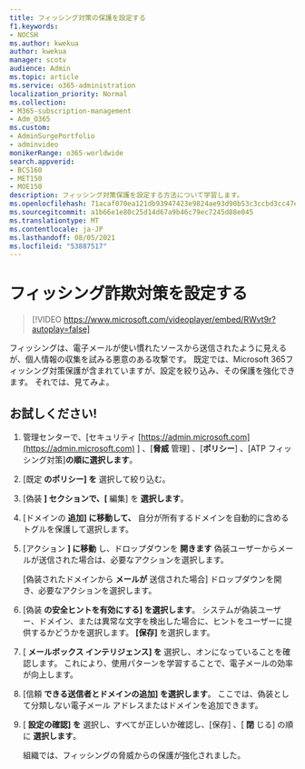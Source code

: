 ```yaml
---
title: フィッシング対策の保護を設定する
f1.keywords:
- NOCSH
ms.author: kwekua
author: kwekua
manager: scotv
audience: Admin
ms.topic: article
ms.service: o365-administration
localization_priority: Normal
ms.collection:
- M365-subscription-management
- Adm_O365
ms.custom:
- AdminSurgePortfolio
- adminvideo
monikerRange: o365-worldwide
search.appverid:
- BCS160
- MET150
- MOE150
description: フィッシング対策保護を設定する方法について学習します。
ms.openlocfilehash: 71acaf070ea121db93947423e9824ae93d90b53c3ccbd3cc47e57df23a92a40f
ms.sourcegitcommit: a1b66e1e80c25d14d67a9b46c79ec7245d88e045
ms.translationtype: MT
ms.contentlocale: ja-JP
ms.lasthandoff: 08/05/2021
ms.locfileid: "53887517"
---
```

# <a name="set-up-anti-phishing"></a>フィッシング詐欺対策を設定する

> [!VIDEO https://www.microsoft.com/videoplayer/embed/RWvt9r?autoplay=false]

フィッシングは、電子メールが使い慣れたソースから送信されたように見えるが、個人情報の収集を試みる悪意のある攻撃です。 既定では、Microsoft 365フィッシング対策保護が含まれていますが、設定を絞り込み、その保護を強化できます。 それでは、見てみよ。

## <a name="try-it"></a>お試しください!

1. 管理センターで、[セキュリティ [https://admin.microsoft.com](https://admin.microsoft.com) ] 、[**脅威** 管理] 、[**ポリシー**] 、[ATP フィッシング対策]**の順に選択します**。 
1. [既定 **のポリシー] を** 選択して絞り込む。
1. [偽装 **] セクションで、[** 編集] を **選択します**。
1. [ドメインの **追加] に移動して、** 自分が所有するドメインを自動的に含めるトグルを保護して選択します。
1. [アクション **] に移動** し、ドロップダウンを **開きます** 偽装ユーザーからメールが送信された場合は、必要なアクションを選択します。

    [偽装されたドメインから **メールが** 送信された場合] ドロップダウンを開き、必要なアクションを選択します。
1. [偽装 **の安全ヒントを有効にする] を選択します**。 システムが偽装ユーザー、ドメイン、または異常な文字を検出した場合に、ヒントをユーザーに提供するかどうかを選択します。 **[保存]** を選択します。
1. [ **メールボックス インテリジェンス] を** 選択し、オンになっていることを確認します。 これにより、使用パターンを学習することで、電子メールの効率が向上します。
1. [信頼 **できる送信者とドメインの追加] を選択します**。 ここでは、偽装として分類しない電子メール アドレスまたはドメインを追加できます。
1. [ **設定の確認] を** 選択し、すべてが正しいか確認し、[保存] 、[ **閉** じる] の順に **選択します**。

    組織では、フィッシングの脅威からの保護が強化されました。